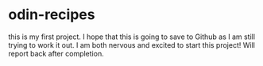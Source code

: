 # odin-recipes
this is my first project. I hope that this is going to save to Github as I am still trying to work it out. I am both nervous and excited to start this project! Will report back after completion.